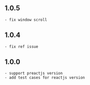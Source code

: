 ## 1.0.5
    - fix window scroll

## 1.0.4
	- fix ref issue

## 1.0.0
	- support preactjs version
	- add test cases for reactjs version